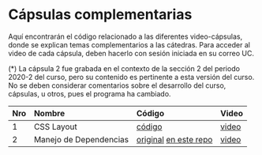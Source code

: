 # Cápsulas complementarias

Aquí encontrarán el código relacionado a las diferentes video-cápsulas, donde se explican temas complementarios a las cátedras. Para acceder al video de cada cápsula, deben hacerlo con sesión iniciada en su correo UC.

(*) La cápsula 2 fue grabada en el contexto de la sección 2 del periodo 2020-2 del curso, pero su contenido es pertinente a esta versión del curso. No se deben considerar comentarios sobre el desarrollo del curso, cápsulas, u otros, pues el programa ha cambiado.


| Nro  | Nombre                 | Código                        | Video                                         |
| :--- | :--------------------- | :---------------------------- | :-------------------------------------------- |
| 1    | CSS Layout             | [código](01-css-layout)       | [video](https://drive.google.com/file/d/1plZp3jonHUz1AvvkyA9TRKinDeKMm-zS/view?usp=sharing) |
| 2    | Manejo de Dependencias | [original](https://github.com/PUCIIC2513/2020-2/tree/edf043e593eab1469d7aef1ed3c7d515dfa353d5/Material/carrito) [en este repo](02-dependency-management) | [video](https://drive.google.com/file/d/1TWEB6RFTREVpwCyIimO4GOupobndRr-B/view?usp=sharing)
